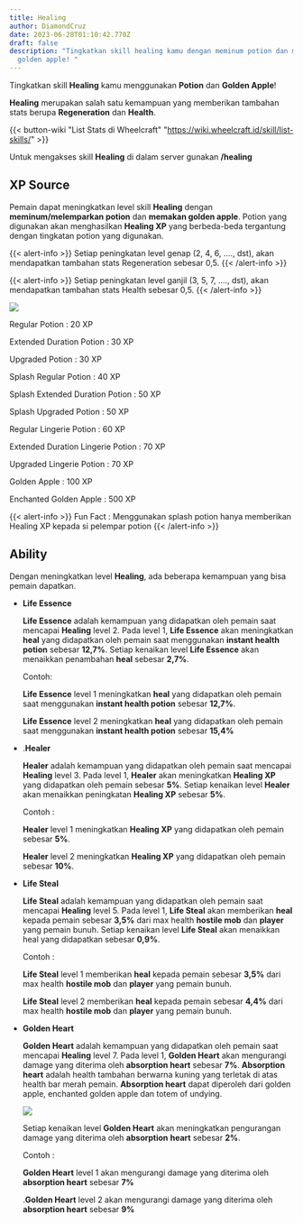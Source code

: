 ```yaml
---
title: Healing
author: DiamondCruz
date: 2023-06-28T01:10:42.770Z
draft: false
description: "Tingkatkan skill healing kamu dengan meminum potion dan memakan
  golden apple! "
---
```

Tingkatkan skill **Healing** kamu menggunakan **Potion** dan **Golden Apple**!

**Healing** merupakan salah satu kemampuan yang memberikan tambahan stats berupa **Regeneration** dan **Health**. 

{{< button-wiki "List Stats di Wheelcraft" "https://wiki.wheelcraft.id/skill/list-skills/" >}} 

Untuk mengakses skill **Healing** di dalam server gunakan **/healing**

## XP Source

Pemain dapat meningkatkan level skill **Healing** dengan **meminum/melemparkan potion** dan **memakan golden apple**. Potion yang digunakan akan menghasilkan **Healing XP** yang berbeda-beda tergantung dengan tingkatan potion yang digunakan.

{{< alert-info >}} Setiap peningkatan level genap (2, 4, 6, ...., dst), akan mendapatkan tambahan stats Regeneration sebesar 0,5. {{< /alert-info >}}



{{< alert-info >}} Setiap peningkatan level ganjil (3, 5, 7, ...., dst), akan mendapatkan tambahan stats Health sebesar 0,5. {{< /alert-info >}}

![](/img/uploads/xphealing.png)

Regular Potion : 20 XP[](https://wiki.wheelcraft.id/skill/list-skills/)

Extended Duration Potion : 30 XP

Upgraded Potion : 30 XP

Splash Regular Potion : 40 XP

Splash Extended Duration Potion : 50 XP

Splash Upgraded Potion : 50 XP

Regular Lingerie Potion : 60 XP

Extended Duration Lingerie Potion : 70 XP

Upgraded Lingerie Potion : 70 XP

Golden Apple : 100 XP

Enchanted Golden Apple : 500 XP

{{< alert-info >}} Fun Fact : Menggunakan splash potion hanya memberikan Healing XP kepada si pelempar potion {{< /alert-info >}}

## Ability

Dengan meningkatkan level **Healing**, ada beberapa kemampuan yang bisa pemain dapatkan.

* **Life Essence**

  **Life Essence** adalah kemampuan yang didapatkan oleh pemain saat mencapai **Healing** level 2. Pada level 1, **Life Essence** akan meningkatkan **heal** yang didapatkan oleh pemain saat menggunakan **instant health potion** sebesar **12,7%**. Setiap kenaikan level **Life Essence** akan menaikkan penambahan **heal** sebesar **2,7%**.

  Contoh:

  **Life Essence** level 1 meningkatkan **heal** yang didapatkan oleh pemain saat menggunakan **instant health potion** sebesar **12,7%**.

  **Life Essence** level 2 meningkatkan **heal** yang didapatkan oleh pemain saat menggunakan **instant health potion** sebesar **15,4%**
* .**Healer**

  **Healer** adalah kemampuan yang didapatkan oleh pemain saat mencapai **Healing** level 3. Pada level 1, **Healer** akan meningkatkan **Healing XP** yang didapatkan oleh pemain sebesar **5%**. Setiap kenaikan level **Healer** akan menaikkan peningkatan **Healing XP** sebesar **5%**.

  Contoh :

  **Healer** level 1 meningkatkan **Healing XP** yang didapatkan oleh pemain sebesar **5%**.

  **Healer** level 2 meningkatkan **Healing XP** yang didapatkan oleh pemain sebesar **10%**.
* **Life Steal**

  **Life Steal** adalah kemampuan yang didapatkan oleh pemain saat mencapai **Healing** level 5. Pada level 1, **Life Steal** akan memberikan **heal** kepada pemain sebesar **3,5%** dari max health **hostile mob** dan **player** yang pemain bunuh. Setiap kenaikan level **Life Steal** akan menaikkan heal yang didapatkan sebesar **0,9%**.

  Contoh :

  **Life Steal** level 1 memberikan **heal** kepada pemain sebesar **3,5%** dari max health **hostile mob** dan **player** yang pemain bunuh.

  **Life Steal** level 2 memberikan **heal** kepada pemain sebesar **4,4%** dari max health **hostile mob** dan **player** yang pemain bunuh.
* **Golden Heart**

  **Golden Heart** adalah kemampuan yang didapatkan oleh pemain saat mencapai **Healing** level 7. Pada level 1, **Golden Heart** akan mengurangi damage yang diterima oleh **absorption heart** sebesar **7%**. **Absorption heart** adalah health tambahan berwarna kuning yang terletak di atas health bar merah pemain. **Absorption heart** dapat diperoleh dari golden apple, enchanted golden apple dan totem of undying.

  ![](/img/uploads/absorptionhearts.png)

  Setiap kenaikan level **Golden Heart** akan meningkatkan pengurangan damage yang diterima oleh **absorption** **heart** sebesar **2%**.

  Contoh :

  **Golden Heart** level 1 akan mengurangi damage yang diterima oleh **absorption heart** sebesar **7%**

  .**Golden Heart** level 2 akan mengurangi damage yang diterima oleh **absorption heart** sebesar **9%**